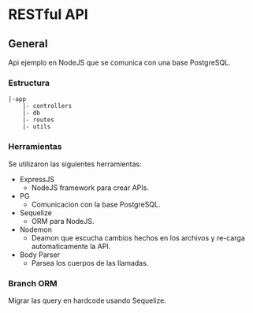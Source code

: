 # RESTful API

## General
Api ejemplo en NodeJS que se comunica con una base PostgreSQL.

### Estructura
```
|-app
    |- controllers
    |- db
    |- routes
    |- utils
```

### Herramientas
Se utilizaron las siguientes herramientas:
- ExpressJS
    - NodeJS framework para crear APIs.
- PG
    - Comunicacion con la base PostgreSQL.
- Sequelize
    - ORM para NodeJS.
- Nodemon
    - Deamon que escucha cambios hechos en los archivos y re-carga automaticamente la API.
- Body Parser
    - Parsea los cuerpos de las llamadas.

### Branch ORM
Migrar las query en hardcode usando Sequelize.
